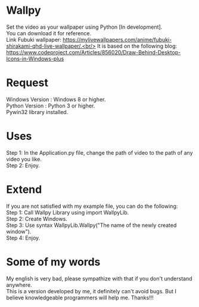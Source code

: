 # Wallpy 
Set the video as your wallpaper using Python [In development].<br/>
You can download it for reference.<br/>
Link Fubuki wallpaper: https://mylivewallpapers.com/anime/fubuki-shirakami-qhd-live-wallpaper/.<br/>
It is based on the following blog: https://www.codeproject.com/Articles/856020/Draw-Behind-Desktop-Icons-in-Windows-plus
# Request
Windows Version : Windows 8 or higher.<br/>
Python Version : Python 3 or higher.<br/>
Pywin32 library installed.
# Uses
Step 1: In the Application.py file, change the path of video to the path of any video you like.<br/>
Step 2: Enjoy.
# Extend
If you are not satisfied with my example file, you can do the following:<br/>
Step 1: Call Wallpy Library using import WallpyLib.<br/>
Step 2: Create Windows.<br/>
Step 3: Use syntax WallpyLib.Wallpy("The name of the newly created window").<br/>
Step 4: Enjoy.<br/>
# Some of my words
My english is very bad, please sympathize with that if you don't understand anywhere.<br/>
This is a version developed by me, it definitely can't avoid bugs. But I believe knowledgeable programmers will help me. Thanks!!!<br/>




